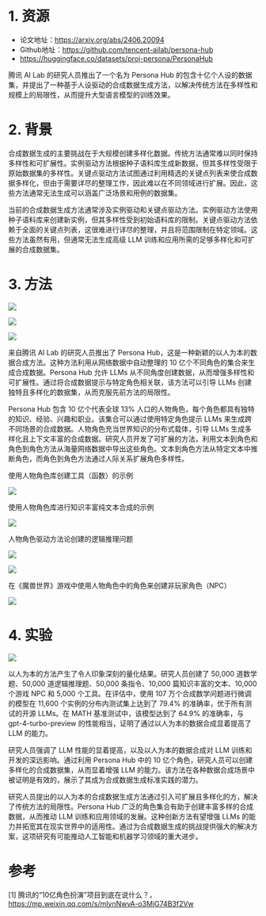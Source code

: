 # 1. 资源

- 论文地址：https://arxiv.org/abs/2406.20094
- Github地址：https://github.com/tencent-ailab/persona-hub
- https://huggingface.co/datasets/proj-persona/PersonaHub

腾讯 AI Lab 的研究人员推出了一个名为 Persona Hub 的包含十亿个人设的数据集，并提出了一种基于人设驱动的合成数据生成方法，以解决传统方法在多样性和规模上的局限性，从而提升大型语言模型的训练效果。

# 2. 背景

合成数据生成的主要挑战在于大规模创建多样化数据。传统方法通常难以同时保持多样性和可扩展性。实例驱动方法根据种子语料库生成新数据，但其多样性受限于原始数据集的多样性。关键点驱动方法试图通过利用精选的关键点列表来使合成数据多样化，但由于需要详尽的整理工作，因此难以在不同领域进行扩展。因此，这些方法通常无法生成可以涵盖广泛场景和用例的数据集。

当前的合成数据生成方法通常涉及实例驱动和关键点驱动方法。实例驱动方法使用种子语料库来创建新实例，但其多样性受到初始语料库的限制。关键点驱动方法依赖于全面的关键点列表，这很难进行详尽的整理，并且将范围限制在特定领域。这些方法虽然有用，但通常无法生成高级 LLM 训练和应用所需的足够多样化和可扩展的合成数据集。

# 3. 方法

![](.05_腾讯的“10亿角色扮演”_images/方法图.png)

![](.05_腾讯的“10亿角色扮演”_images/样例图2.png)

![](.05_腾讯的“10亿角色扮演”_images/提示方法.png)


来自腾讯 AI Lab 的研究人员推出了 Persona Hub，这是一种新颖的以人为本的数据合成方法。这种方法利用从网络数据中自动整理的 10 亿个不同角色的集合来生成合成数据。Persona Hub 允许 LLMs 从不同角度创建数据，从而增强多样性和可扩展性。通过将合成数据提示与特定角色相关联，该方法可以引导 LLMs 创建独特且多样化的数据集，从而克服先前方法的局限性。

Persona Hub 包含 10 亿个代表全球 13% 人口的人物角色，每个角色都具有独特的知识、经验、兴趣和职业。该集合可以通过使用特定角色提示 LLMs 来生成跨不同场景的合成数据。人物角色充当世界知识的分布式载体，引导 LLMs 生成多样化且上下文丰富的合成数据。研究人员开发了可扩展的方法，利用文本到角色和角色到角色方法从海量网络数据中导出这些角色。文本到角色方法从特定文本中推断角色，而角色到角色方法通过人际关系扩展角色多样性。

使用人物角色库创建工具（函数）的示例

![](.05_腾讯的“10亿角色扮演”_images/人物创建工具调用.png)

使用人物角色库进行知识丰富纯文本合成的示例

![](.05_腾讯的“10亿角色扮演”_images/合成示例.png)

人物角色驱动方法论创建的逻辑推理问题

![](.05_腾讯的“10亿角色扮演”_images/人物推理.png)

![](.05_腾讯的“10亿角色扮演”_images/推理2.png)

在《魔兽世界》游戏中使用人物角色中的角色来创建非玩家角色（NPC）

![](.05_腾讯的“10亿角色扮演”_images/游戏NPC.png)

# 4. 实验

![](.05_腾讯的“10亿角色扮演”_images/实验结果.png)

以人为本的方法产生了令人印象深刻的量化结果。研究人员创建了 50,000 道数学题、50,000 道逻辑推理题、50,000 条指令、10,000 篇知识丰富的文本、10,000 个游戏 NPC 和 5,000 个工具。在评估中，使用 107 万个合成数学问题进行微调的模型在 11,600 个实例的分布内测试集上达到了 79.4% 的准确率，优于所有测试的开源 LLMs。在 MATH 基准测试中，该模型达到了 64.9% 的准确率，与 gpt-4-turbo-preview 的性能相当，证明了通过以人为本的数据合成显着提高了 LLM 的能力。

研究人员强调了 LLM 性能的显着提高，以及以人为本的数据合成对 LLM 训练和开发的深远影响。通过利用 Persona Hub 中的 10 亿个角色，研究人员可以创建多样化的合成数据集，从而显着增强 LLM 的能力。该方法在各种数据合成场景中被证明是有效的，展示了其成为合成数据生成标准实践的潜力。

研究人员提出的以人为本的合成数据生成方法通过引入可扩展且多样化的方，解决了传统方法的局限性。Persona Hub 广泛的角色集合有助于创建丰富多样的合成数据，从而推动 LLM 训练和应用领域的发展。这种创新方法有望增强 LLMs 的能力并拓宽其在现实世界中的适用性。通过为合成数据生成的挑战提供强大的解决方案，这项研究有可能推动人工智能和机器学习领域的重大进步。

# 参考

[1] 腾讯的“10亿角色扮演”项目到底在说什么？，https://mp.weixin.qq.com/s/mlynNwvA-o3MjG74B3f2Vw
